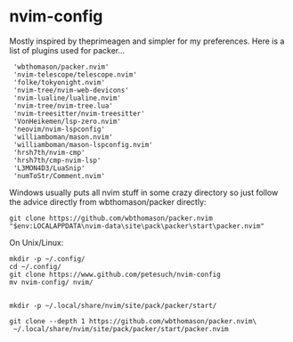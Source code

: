 # nvim-config

Mostly inspired by theprimeagen and simpler for my preferences.
Here is a list of plugins used for packer...

	 'wbthomason/packer.nvim'
	 'nvim-telescope/telescope.nvim'
	 'folke/tokyonight.nvim'
	 'nvim-tree/nvim-web-devicons' 
	 'nvim-lualine/lualine.nvim'
	 'nvim-tree/nvim-tree.lua'
	 'nvim-treesitter/nvim-treesitter'
	 'VonHeikemen/lsp-zero.nvim'
	 'neovim/nvim-lspconfig'
	 'williamboman/mason.nvim'
	 'williamboman/mason-lspconfig.nvim'
	 'hrsh7th/nvim-cmp'
	 'hrsh7th/cmp-nvim-lsp'
	 'L3MON4D3/LuaSnip'
	 'numToStr/Comment.nvim'

Windows usually puts all nvim stuff in some crazy directory so just follow the advice directly from wbthomason/packer directly: 

	git clone https://github.com/wbthomason/packer.nvim "$env:LOCALAPPDATA\nvim-data\site\pack\packer\start\packer.nvim"
 	
 
On Unix/Linux:

	mkdir -p ~/.config/
 	cd ~/.config/ 
 	git clone https://www.github.com/petesuch/nvim-config
  	mv nvim-config/ nvim/


	mkdir -p ~/.local/share/nvim/site/pack/packer/start/

	git clone --depth 1 https://github.com/wbthomason/packer.nvim\
 	 ~/.local/share/nvim/site/pack/packer/start/packer.nvim
